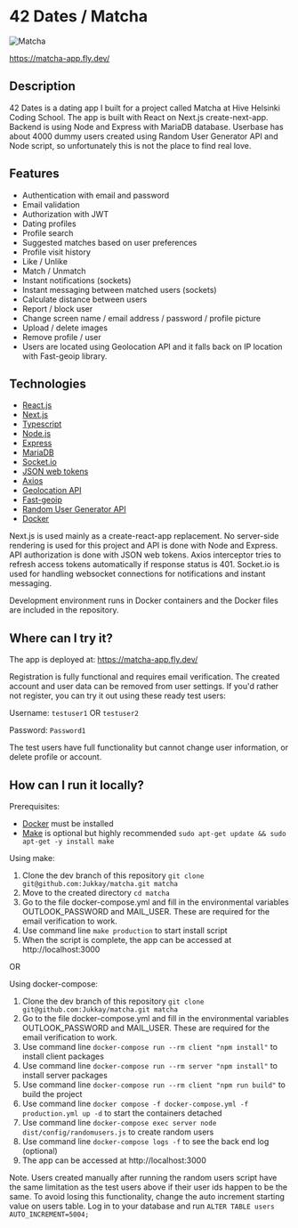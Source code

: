# 42 Dates / Matcha
![Matcha](https://img.shields.io/github/languages/top/Jukkay/matcha)

https://matcha-app.fly.dev/

## Description

42 Dates is a dating app I built for a project called Matcha at
Hive Helsinki Coding School. The app is built with React
on Next.js create-next-app. Backend is using Node and
Express with MariaDB database. Userbase has about 4000
dummy users created using Random User Generator API and
Node script, so unfortunately this is not the place to
find real love.

## Features

* Authentication with email and password
* Email validation
* Authorization with JWT
* Dating profiles
* Profile search
* Suggested matches based on user preferences
* Profile visit history
* Like / Unlike
* Match / Unmatch
* Instant notifications (sockets)
* Instant messaging between matched users (sockets)
* Calculate distance between users
* Report / block user
* Change screen name / email address / password / profile picture
* Upload / delete images
* Remove profile / user
* Users are located using Geolocation API and it falls back on IP location with
Fast-geoip library. 

## Technologies
				
* [React.js](https://reactjs.org/)
* [Next.js](https://nextjs.org/)
* [Typescript](https://www.typescriptlang.org/)
* [Node.js](https://nodejs.org)
* [Express](https://expressjs.com/)
* [MariaDB](https://mariadb.com/)
* [Socket.io](https://socket.io)
* [JSON web tokens](https://jwt.io/)
* [Axios](https://axios-http.com/)
* [Geolocation API](https://developer.mozilla.org/en-US/docs/Web/API/Geolocation_API)
* [Fast-geoip](https://github.com/onramper/fast-geoip)
* [Random User Generator API](https://randomuser.me/documentation)
* [Docker](https://docker.com)
			
Next.js is used mainly as a create-react-app
replacement. No server-side rendering is used for this
project and API is done with Node and Express. API
authorization is done with JSON web tokens. Axios
interceptor tries to refresh access tokens automatically
if response status is 401. Socket.io is used for
handling websocket connections for notifications and
instant messaging.
				
Development environment runs in Docker containers and the Docker files are included in the repository.

## Where can I try it?

The app is deployed at:
https://matcha-app.fly.dev/

Registration is fully functional and requires email verification. The created account and user data can be removed from user settings. If you'd rather not register, you can try it out using these ready test users:

Username: ```testuser1``` OR ```testuser2```

Password: ```Password1```

The test users have full functionality but cannot change user information, or delete profile or account.

## How can I run it locally?

Prerequisites:
* [Docker](https://docker.com) must be installed
* [Make](https://www.gnu.org/software/make/) is optional but highly recommended `sudo apt-get update && sudo apt-get -y install make`

Using make:

1. Clone the dev branch of this repository `git clone git@github.com:Jukkay/matcha.git matcha`
2. Move to the created directory `cd matcha`
3. Go to the file docker-compose.yml and fill in the environmental variables OUTLOOK_PASSWORD and MAIL_USER. These are required for the email verification to work. 
4. Use command line `make production` to start install script
5. When the script is complete, the app can be accessed at http://localhost:3000

OR 

Using docker-compose:

1. Clone the dev branch of this repository `git clone git@github.com:Jukkay/matcha.git matcha`
2. Go to the file docker-compose.yml and fill in the environmental variables OUTLOOK_PASSWORD and MAIL_USER. These are required for the email verification to work. 
3. Use command line `docker-compose run --rm client "npm install"` to install client packages
4. Use command line `docker-compose run --rm server "npm install"` to install server packages
5. Use command line `docker-compose run --rm client "npm run build"` to build the project
6. Use command line `docker compose -f docker-compose.yml -f production.yml up -d` to start the containers detached
7. Use command line `docker-compose exec server node dist/config/randomusers.js` to create random users
8. Use command line `docker-compose logs -f` to see the back end log (optional)
9. The app can be accessed at http://localhost:3000

Note. Users created manually after running the random users script have the same limitation as the test users above if their user ids happen to be the same. To avoid losing this functionality, change the auto increment starting value on users table. Log in to your database and run ```ALTER TABLE users AUTO_INCREMENT=5004;```

